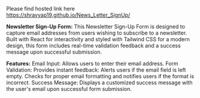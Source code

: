 Please find hosted link here https://shravyap19.github.io/News_Letter_SignUp/

**Newsletter Sign-Up Form:**
This Newsletter Sign-Up Form is designed to capture email addresses from users wishing to subscribe to a newsletter. Built with React for interactivity and styled with Tailwind CSS for a modern design, this form includes real-time validation feedback and a success message upon successful submission.

**Features:**
Email Input: Allows users to enter their email address.
Form Validation: Provides instant feedback:
Alerts users if the email field is left empty.
Checks for proper email formatting and notifies users if the format is incorrect.
Success Message: Displays a customized success message with the user's email upon successful form submission.
